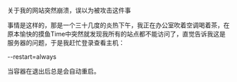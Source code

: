 关于我的网站突然崩溃，误以为被攻击这件事

事情是这样的，那是一个三十几度的炎热下午，我正在办公室吹着空调喝着茶，在原本愉快的摸鱼Time中突然就发现我所有的站点都不能访问了，直觉告诉我这是服务器的问题，于是我赶忙登录查看主机：

--restart=always

当容器在退出后总是会自动重启。